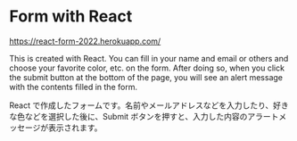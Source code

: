 # Form with React

https://react-form-2022.herokuapp.com/

This is created with React. You can fill in your name and email or others and choose your favorite color, etc. on the form. After doing so, when you click the submit button at the bottom of the page, you will see an alert message with the contents filled in the form.

React で作成したフォームです。名前やメールアドレスなどを入力したり、好きな色などを選択した後に、Submit ボタンを押すと、入力した内容のアラートメッセージが表示されます。